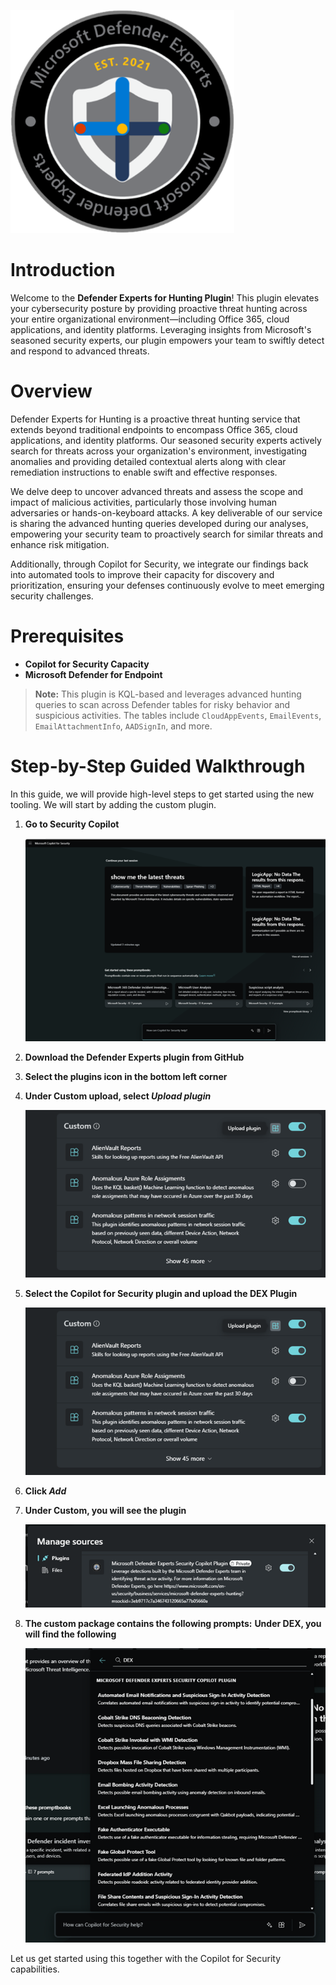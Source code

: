 ![Defender Experts Logo](https://github.com/Azure/Copilot-For-Security/blob/main/Plugins/Community%20Based%20Plugins/Microsoft%20Security%20Experts/Microsoft%20Defender%20Experts%20Plugin/Images/LogoDex.png)

# Introduction

Welcome to the **Defender Experts for Hunting Plugin**! This plugin elevates your cybersecurity posture by providing proactive threat hunting across your entire organizational environment—including Office 365, cloud applications, and identity platforms. Leveraging insights from Microsoft's seasoned security experts, our plugin empowers your team to swiftly detect and respond to advanced threats.

# Overview

Defender Experts for Hunting is a proactive threat hunting service that extends beyond traditional endpoints to encompass Office 365, cloud applications, and identity platforms. Our seasoned security experts actively search for threats across your organization's environment, investigating anomalies and providing detailed contextual alerts along with clear remediation instructions to enable swift and effective responses.

We delve deep to uncover advanced threats and assess the scope and impact of malicious activities, particularly those involving human adversaries or hands-on-keyboard attacks. A key deliverable of our service is sharing the advanced hunting queries developed during our analyses, empowering your security team to proactively search for similar threats and enhance risk mitigation.

Additionally, through Copilot for Security, we integrate our findings back into automated tools to improve their capacity for discovery and prioritization, ensuring your defenses continuously evolve to meet emerging security challenges.

# Prerequisites

- **Copilot for Security Capacity**
- **Microsoft Defender for Endpoint**

> **Note:** This plugin is KQL-based and leverages advanced hunting queries to scan across Defender tables for risky behavior and suspicious activities. The tables include `CloudAppEvents`, `EmailEvents`, `EmailAttachmentInfo`, `AADSignIn`, and more.

# Step-by-Step Guided Walkthrough

In this guide, we will provide high-level steps to get started using the new tooling. We will start by adding the custom plugin.

1. **Go to Security Copilot**

    ![Main Page DEX](https://github.com/Azure/Copilot-For-Security/blob/main/Plugins/Community%20Based%20Plugins/Microsoft%20Security%20Experts/Microsoft%20Defender%20Experts%20Plugin/Images/mainpageDex.png)


2. **Download the Defender Experts plugin from GitHub**

3. **Select the plugins icon in the bottom left corner**

4. **Under Custom upload, select _Upload plugin_**

    ![Upload Plugin DEX](https://github.com/Azure/Copilot-For-Security/blob/main/Plugins/Community%20Based%20Plugins/Microsoft%20Security%20Experts/Microsoft%20Defender%20Experts%20Plugin/Images/uploadpluginDex.png)


5. **Select the Copilot for Security plugin and upload the DEX Plugin**

    ![Upload Plugin DEX](https://github.com/Azure/Copilot-For-Security/blob/main/Plugins/Community%20Based%20Plugins/Microsoft%20Security%20Experts/Microsoft%20Defender%20Experts%20Plugin/Images/uploadpluginDex.png)


6. **Click _Add_**

7. **Under Custom, you will see the plugin**

    ![View Plugin DEX](https://github.com/Azure/Copilot-For-Security/blob/main/Plugins/Community%20Based%20Plugins/Microsoft%20Security%20Experts/Microsoft%20Defender%20Experts%20Plugin/Images/ViewPluginDex.png)


8. **The custom package contains the following prompts:** **Under DEX, you will find the following**

    ![Skills DEX](https://github.com/Azure/Copilot-For-Security/blob/main/Plugins/Community%20Based%20Plugins/Microsoft%20Security%20Experts/Microsoft%20Defender%20Experts%20Plugin/Images/SkillsDex.png)


Let us get started using this together with the Copilot for Security capabilities.
